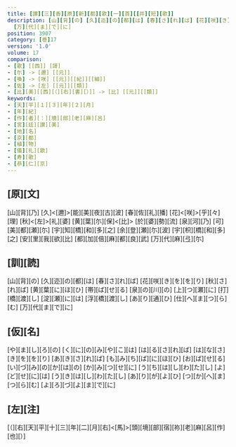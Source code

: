 ```yaml
---
title: [讃][三][香][原][新][都][歌][一][首][[并][短][歌]]
description: [山][背][の] [久][迩][の][都][は] [春][さ][れ][ば] [花][咲][き][を][を][り] [秋][さ][れ][ば] [黄][葉][に][ほ][ひ] [帯][ば][せ][る] [泉][の][川][の] [上][つ][瀬][に] [打][橋][渡][し] [淀][瀬][に][は] [浮][橋][渡][し] [あ][り][通][ひ] [仕][へ][ま][つ][ら][む]
  [万][代][ま][で][に]
position: 3907
category: [巻]17
version: '1.0'
volume: 17
comparison:
- [歌] [[西]] [謌]
- [尓] -> [邇] [[元]]
- [喚] -> [咲] [[元]][[紀]][[細]]
- [佐] -> [左] [[元]][[類]]
- [比][美][[西][（][右][書][）]] -> [比] [[元]][[類]]
keywords:
- [天][平][１][３][年][２][月]
- [年][紀]
- [作][者][：][境][部][老][麻][呂]
- [宮][廷][讃][美]
- [地][名]
- [京][都]
- [植][物]
- [儀][礼][歌]
- [寿][歌]
- [恭][仁][京]
---
```


## [原][文]

[山][背][乃] [久]<[邇]>[能][美][夜][古][波] [春][佐][礼][播] [花]<[咲]>[乎][々][理] [秋]<[左]>[礼][婆] [黄][葉][尓][保]<[比]> [於][婆][勢][流] [泉][河][乃] [可][美][都][瀬][尓] [宇][知][橋][和][多][之] [余][登][瀬][尓][波] [宇][枳][橋][和][多][之] [安][里][我][欲][比] [都][加][倍][麻][都][良][武] [万][代][麻][弖][尓]

## [訓][読]

[山][背][の] [久][迩][の][都][は] [春][さ][れ][ば] [花][咲][き][を][を][り] [秋][さ][れ][ば] [黄][葉][に][ほ][ひ] [帯][ば][せ][る] [泉][の][川][の] [上][つ][瀬][に] [打][橋][渡][し] [淀][瀬][に][は] [浮][橋][渡][し] [あ][り][通][ひ] [仕][へ][ま][つ][ら][む] [万][代][ま][で][に]

## [仮][名]

[や][ま][し][ろ][の] [く][に][の][み][や][こ][は] [は][る][さ][れ][ば] [は][な][さ][き][を][を][り] [あ][き][さ][れ][ば] [も][み][ち][ば][に][ほ][ひ] [お][ば][せ][る] [い][づ][み][の][か][は][の] [か][み][つ][せ][に] [う][ち][は][し][わ][た][し] [よ][ど][せ][に][は] [う][き][は][し][わ][た][し] [あ][り][が][よ][ひ] [つ][か][へ][ま][つ][ら][む] [よ][ろ][づ][よ][ま][で][に]

## [左][注]

[（][右][天][平][十][三][年][二][月][右]<[馬]>[頭][境][部][宿][祢][老][麻][呂][作][也][）]
